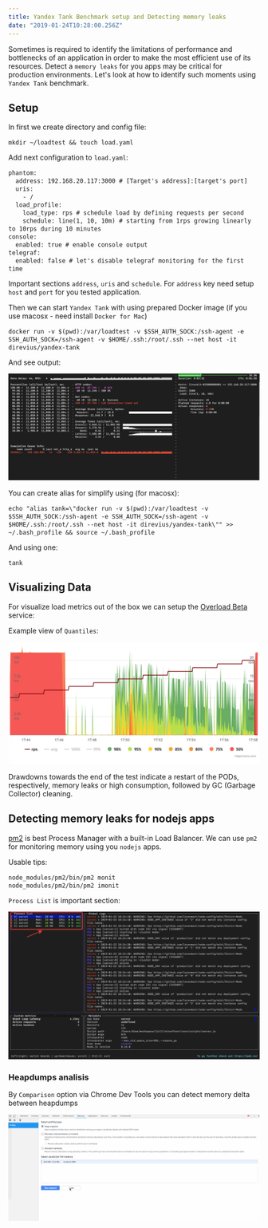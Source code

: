 ```yaml
---
title: Yandex Tank Benchmark setup and Detecting memory leaks
date: "2019-01-24T10:28:00.256Z"
---
```


Sometimes is required to identify the limitations of performance and bottlenecks of an application in order to make the most efficient use of its resources. Detect a `memory leaks` for you apps may be critical for production environments. Let's look at how to identify such moments using `Yandex Tank` benchmark.

## Setup

In first we create directory and config file:

```shell
mkdir ~/loadtest && touch load.yaml
```

Add next configuration to `load.yaml`:

```shell
phantom:
  address: 192.168.20.117:3000 # [Target's address]:[target's port]
  uris:
    - /
  load_profile:
    load_type: rps # schedule load by defining requests per second
    schedule: line(1, 10, 10m) # starting from 1rps growing linearly to 10rps during 10 minutes
console:
  enabled: true # enable console output
telegraf:
  enabled: false # let's disable telegraf monitoring for the first time
```

Important sections `address`, `uris` and `schedule`. For `address` key need setup `host` and `port` for you tested application.

Then we can start `Yandex Tank` with using prepared Docker image (if you use macosx - need install `Docker for Mac`)

```shell
docker run -v $(pwd):/var/loadtest -v $SSH_AUTH_SOCK:/ssh-agent -e SSH_AUTH_SOCK=/ssh-agent -v $HOME/.ssh:/root/.ssh --net host -it direvius/yandex-tank
```

And see output:

![Console output](./console-output.png)

You can create alias for simplify using (for macosx):

```shell
echo "alias tank=\"docker run -v $(pwd):/var/loadtest -v $SSH_AUTH_SOCK:/ssh-agent -e SSH_AUTH_SOCK=/ssh-agent -v $HOME/.ssh:/root/.ssh --net host -it direvius/yandex-tank\"" >> ~/.bash_profile && source ~/.bash_profile
```

And using one:

```shell
tank
```


## Visualizing Data

For visualize load metrics out of the box we can setup the [Overload Beta](https://overload.yandex.net/mainpage/guide#install) service:

Example view of `Quantiles`:

![Overload Quantiles](./overload-quantiles.png)

Drawdowns towards the end of the test indicate a restart of the PODs, respectively, memory leaks or high consumption, followed by GC (Garbage Collector) cleaning.

## Detecting memory leaks for nodejs apps

[pm2](https://github.com/Unitech/pm2) is best Process Manager with a built-in Load Balancer. We can use `pm2` for monitoring memory using you `nodejs` apps.

Usable tips:

```shell
node_modules/pm2/bin/pm2 monit
node_modules/pm2/bin/pm2 imonit
```

`Process List` is important section:

![Process List](./pm2-process-list.png)

### Heapdumps analisis

By `Comparison` option via Chrome Dev Tools you can detect memory delta between heapdumps

![Heapdumps delta](./heapdump-devtools.gif)
